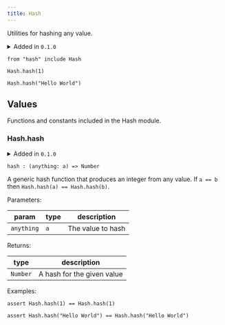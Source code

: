 ```yaml
---
title: Hash
---
```


Utilities for hashing any value.

<details disabled>
<summary tabindex="-1">Added in <code>0.1.0</code></summary>
No other changes yet.
</details>

```grain
from "hash" include Hash
```

```grain
Hash.hash(1)
```

```grain
Hash.hash("Hello World")
```

## Values

Functions and constants included in the Hash module.

### Hash.**hash**

<details disabled>
<summary tabindex="-1">Added in <code>0.1.0</code></summary>
No other changes yet.
</details>

```grain
hash : (anything: a) => Number
```

A generic hash function that produces an integer from any value. If `a == b` then `Hash.hash(a) == Hash.hash(b)`.

Parameters:

|param|type|description|
|-----|----|-----------|
|`anything`|`a`|The value to hash|

Returns:

|type|description|
|----|-----------|
|`Number`|A hash for the given value|

Examples:

```grain
assert Hash.hash(1) == Hash.hash(1)
```

```grain
assert Hash.hash("Hello World") == Hash.hash("Hello World")
```

